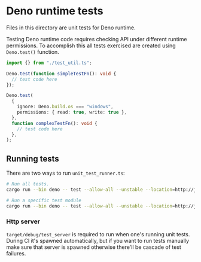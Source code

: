 # Deno runtime tests

Files in this directory are unit tests for Deno runtime.

Testing Deno runtime code requires checking API under different runtime
permissions. To accomplish this all tests exercised are created using
`Deno.test()` function.

```ts
import {} from "./test_util.ts";

Deno.test(function simpleTestFn(): void {
  // test code here
});

Deno.test(
  {
    ignore: Deno.build.os === "windows",
    permissions: { read: true, write: true },
  },
  function complexTestFn(): void {
    // test code here
  },
);
```

## Running tests

There are two ways to run `unit_test_runner.ts`:

```sh
# Run all tests.
cargo run --bin deno -- test --allow-all --unstable --location=http://js-unit-tests/foo/bar cli/tests/unit/

# Run a specific test module
cargo run --bin deno -- test --allow-all --unstable --location=http://js-unit-tests/foo/bar cli/tests/unit/files_test.ts
```

### Http server

`target/debug/test_server` is required to run when one's running unit tests.
During CI it's spawned automatically, but if you want to run tests manually make
sure that server is spawned otherwise there'll be cascade of test failures.
